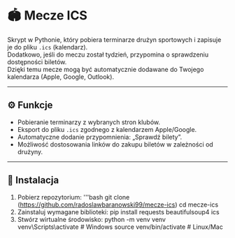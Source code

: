 # 🏟️ Mecze ICS

Skrypt w Pythonie, który pobiera terminarze drużyn sportowych i zapisuje je do pliku `.ics` (kalendarz).  
Dodatkowo, jeśli do meczu został tydzień, przypomina o sprawdzeniu dostępności biletów.  
Dzięki temu mecze mogą być automatycznie dodawane do Twojego kalendarza (Apple, Google, Outlook).

---

## ⚙️ Funkcje
- Pobieranie terminarzy z wybranych stron klubów.
- Eksport do pliku `.ics` zgodnego z kalendarzem Apple/Google.
- Automatyczne dodanie przypomnienia: „Sprawdź bilety”.
- Możliwość dostosowania linków do zakupu biletów w zależności od drużyny.

---

## 🚀 Instalacja

1. Pobierz repozytorium:
   '''bash
   git clone (https://github.com/radoslawbaranowski99/mecze-ics)
   cd mecze-ics
2.  Zainstaluj wymagane biblioteki:
    pip install requests beautifulsoup4 ics
3. Stwórz wirtualne środowisko:
    python -m venv venv
    venv\Scripts\activate   # Windows
    source venv/bin/activate # Linux/Mac
